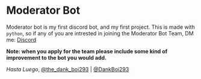 # Moderator Bot
Moderator bot is my first discord bot, and my first project.
This is made with `python`, so if any of you are intrested in joining the Moderator Bot Team, DM me: [Discord](https://discordapp.com/users/624384023132635146)

**Note: when you apply for the team please include some kind of improvement to the bot you would add.**


*Hasta Luego*,
[@the_dank_boi293](https://discordapp.com/users/624384023132635146) | [@DankBoi293](https://github.com/DankBoi293)
